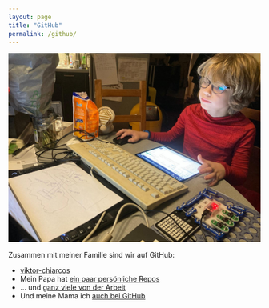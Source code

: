 ```yaml
---
layout: page
title: "GitHub"
permalink: /github/
---
```


<img src="../assets/images/2024-11-23-wir-lernen-git.jpg" alt="Bild: wir lernen git" style="width: auto; height: 75%;" />


Zusammen mit meiner Familie sind wir auf GitHub:

- [viktor-chiarcos](viktor-chiarcos)
- Mein Papa hat [ein paar persönliche Repos](https://github.com/chiarcos)
- ... und [ganz viele von der Arbeit](https://github.com/acoli-repo/)
- Und meine Mama ich [auch bei GitHub](https://github.com/chia01)  

